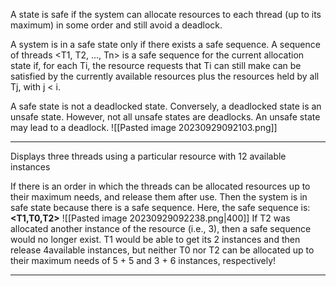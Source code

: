 A state is safe if the system can allocate resources to each thread (up to its maximum) in some order and still avoid a deadlock.

A system is in a safe state only if there exists a safe sequence. A sequence of threads <T1, T2, …, Tn> is a safe sequence for the current allocation state if, for each Ti, the resource requests that Ti can still make can be satisfied by the currently available resources plus the resources held by all Tj, with j < i.

A safe state is not a deadlocked state. Conversely, a deadlocked state is an unsafe state. However, not all unsafe states are deadlocks. An unsafe state may lead to a deadlock.
![[Pasted image 20230929092103.png]]

***
Displays three threads using a particular resource with 12 available instances


If there is an order in which the threads can be allocated resources
up to their maximum needs, and release them after use.
Then the system is in safe state because there is a safe sequence.
Here, the safe sequence is: **<T1,T0,T2>**
![[Pasted image 20230929092238.png|400]]
If T2 was allocated another instance of the resource (i.e., 3), then a
safe sequence would no longer exist. T1 would be able to get its 2
instances and then release 4available instances, but neither T0 nor
T2 can be allocated up to their maximum needs of 5 + 5 and 3 + 6
instances, respectively!

***
